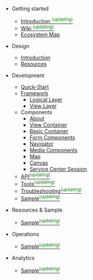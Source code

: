 * Getting started

  * [Introduction <sup style="color:green">(updating)<sup>](introduction.md)
  * [Wiki <sup style="color:green">(updating)<sup>](wiki.md)  
  * [Ecosystem Map](ecosystem.md)

* Design

  * [Introduction](design-intro.md)
  * [Resources](design-res.md)
  
* Development

  * [Quick-Start](hello-world.md)
  * [Framework](dev-fram.md)
	* [Logical Layer](dev-fram-logic.md)
	* [View Layer](dev-fram-view.md)
  * Components
	* [About](dev-comp-about.md)
	* [View Container](dev-comp-vcontent.md)
	* [Basic Container](dev-comp-bcontent.md)
	* [Form Components](dev-comp-form.md)
	* [Navigator](dev-comp-nav.md)
	* [Media Components](dev-comp-media.md)
	* [Map](dev-comp-map.md)
	* [Canvas](dev-comp-canvas.md)
	* [Service Center Session](dev-comp-service.md)	
  * [API<sup style="color:green">(updating)<sup>](dev-api.md)
  * [Tools<sup style="color:green">(updating)<sup>](dev-tools.md)
  * [Troubleshooting<sup style="color:green">(updating)<sup>](dev-trouble.md)
  * [Sample<sup style="color:green">(updating)<sup>](dev-sample.md)
  
* Resources & Sample

  * [Sample<sup style="color:green">(updating)<sup>](showcases1.md)
  
* Operations

  * [Sample<sup style="color:green">(updating)<sup>](showcases2.md)  
  
* Analytics

  * [Sample<sup style="color:green">(updating)<sup>](showcases3.md)